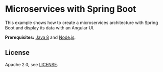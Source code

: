 # Microservices with Spring Boot

This example shows how to create a microservices architecture with Spring Boot and display its data with an Angular UI.

**Prerequisites:** [Java 8](http://www.oracle.com/technetwork/java/javase/downloads/jdk8-downloads-2133151.html) and [Node.js](https://nodejs.org/).


## License

Apache 2.0, see [LICENSE](LICENSE).
